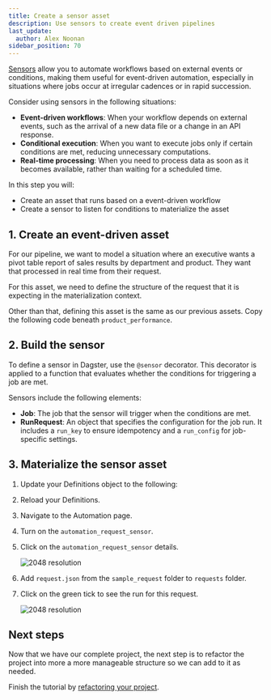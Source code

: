 ```yaml
---
title: Create a sensor asset
description: Use sensors to create event driven pipelines
last_update:
  author: Alex Noonan
sidebar_position: 70
---
```


[Sensors](/guides/automate/sensors) allow you to automate workflows based on external events or conditions, making them useful for event-driven automation, especially in situations where jobs occur at irregular cadences or in rapid succession.

Consider using sensors in the following situations:
- **Event-driven workflows**: When your workflow depends on external events, such as the arrival of a new data file or a change in an API response.
- **Conditional execution**: When you want to execute jobs only if certain conditions are met, reducing unnecessary computations.
- **Real-time processing**: When you need to process data as soon as it becomes available, rather than waiting for a scheduled time.

In this step you will:

- Create an asset that runs based on a event-driven workflow
- Create a sensor to listen for conditions to materialize the asset

## 1. Create an event-driven asset

For our pipeline, we want to model a situation where an executive wants a pivot table report of sales results by department and product. They want that processed in real time from their request.

For this asset, we need to define the structure of the request that it is expecting in the materialization context. 

Other than that, defining this asset is the same as our previous assets. Copy the following code beneath `product_performance`.

<CodeExample path="docs_beta_snippets/docs_beta_snippets/guides/tutorials/etl_tutorial/etl_tutorial/definitions.py" language="python" lineStart="275" lineEnd="312"/>

## 2. Build the sensor

To define a sensor in Dagster, use the `@sensor` decorator. This decorator is applied to a function that evaluates whether the conditions for triggering a job are met.

Sensors include the following elements:

- **Job**: The job that the sensor will trigger when the conditions are met.
- **RunRequest**: An object that specifies the configuration for the job run. It includes a `run_key` to ensure idempotency and a `run_config` for job-specific settings.

<CodeExample path="docs_beta_snippets/docs_beta_snippets/guides/tutorials/etl_tutorial/etl_tutorial/definitions.py" language="python" lineStart="314" lineEnd="355"/>

## 3. Materialize the sensor asset

1. Update your Definitions object to the following:

<CodeExample path="docs_beta_snippets/docs_beta_snippets/guides/tutorials/etl_tutorial/etl_tutorial/definitions.py" language="python" lineStart="357" lineEnd="373"/>

2. Reload your Definitions.

3. Navigate to the Automation page.

4. Turn on the `automation_request_sensor`.

5. Click on the `automation_request_sensor` details.

   ![2048 resolution](/images/tutorial/etl-tutorial/sensor-evaluation.png)

6. Add `request.json` from the `sample_request` folder to `requests` folder.

7. Click on the green tick to see the run for this request. 

   ![2048 resolution](/images/tutorial/etl-tutorial/sensor-asset-run.png)


## Next steps

Now that we have our complete project, the next step is to refactor the project into more a more manageable structure so we can add to it as needed. 

Finish the tutorial by [refactoring your project](refactor-your-project).